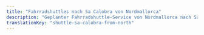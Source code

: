 ```yaml
---
title: "Fahrradshuttles nach Sa Calobra von Nordmallorca"
description: "Geplanter Fahrradshuttle-Service von Nordmallorca nach Sa Calobra. Bezwingen Sie den legendären Anstieg, Shuttle zurück."
translationKey: "shuttle-sa-calobra-from-north"
---
```


<!-- Content will be added later -->
